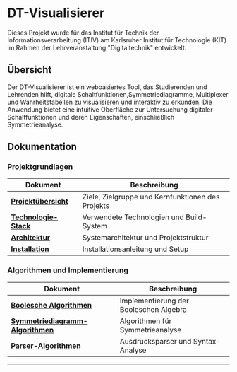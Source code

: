 # DT-Visualisierer

Dieses Projekt wurde für das Institut für Technik der Informationsverarbeitung (ITIV) am Karlsruher Institut für Technologie (KIT) im Rahmen der Lehrveranstaltung "Digitaltechnik" entwickelt.

## Übersicht

Der DT-Visualisierer ist ein webbasiertes Tool, das Studierenden und Lehrenden hilft, digitale Schaltfunktionen,Symmetriediagramme, Multiplexer und Wahrheitstabellen zu visualisieren und interaktiv zu erkunden. Die Anwendung bietet eine intuitive Oberfläche zur Untersuchung digitaler Schaltfunktionen und deren Eigenschaften, einschließlich Symmetrieanalyse.



## Dokumentation

### Projektgrundlagen
| Dokument | Beschreibung |
|----------|-------------|
| **[Projektübersicht](doc/01_Projektübersicht.md)** | Ziele, Zielgruppe und Kernfunktionen des Projekts |
| **[Technologie-Stack](doc/02_Technologie-Stack.md)** | Verwendete Technologien und Build-System |
| **[Architektur](doc/03_Architektur.md)** | Systemarchitektur und Projektstruktur |
| **[Installation](doc/04_Installation.md)** | Installationsanleitung und Setup |

### Algorithmen und Implementierung
| Dokument | Beschreibung |
|----------|-------------|
| **[Boolesche Algorithmen](doc/031_Bool-Algorythmen.md)** | Implementierung der Booleschen Algebra |
| **[Symmetriediagramm-Algorithmen](doc/032_Symmetriediagramm-Algorythmen.md)** | Algorithmen für Symmetrieanalyse |
| **[Parser-Algorithmen](doc/033_Parser-Algorythmen.md)** | Ausdrucksparser und Syntax-Analyse |

---